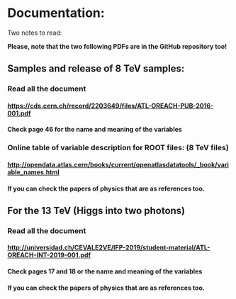 # Documentation:
Two notes to read:                                                                                                               

**Please, note that the two following PDFs are in the GitHub repository too!**

## Samples and release of 8 TeV samples:
### Read all the document
#### https://cds.cern.ch/record/2203649/files/ATL-OREACH-PUB-2016-001.pdf
#### Check page 46 for the name and meaning of the variables
### Online table of variable description for ROOT files: (8 TeV files)
#### http://opendata.atlas.cern/books/current/openatlasdatatools/_book/variable_names.html
#### If you can check the papers of physics that are as references too.

## For the 13 TeV (Higgs into two photons)
### Read all the document
#### http://universidad.ch/CEVALE2VE/IFP-2019/student-material/ATL-OREACH-INT-2019-001.pdf
#### Check pages 17 and 18 or the name and meaning of the variables
#### If you can check the papers of physics that are as references too.

